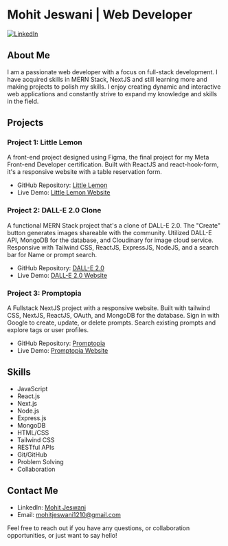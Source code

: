 # Mohit Jeswani | Web Developer

[![LinkedIn](https://img.shields.io/badge/LinkedIn-Connect-blue.svg)](https://www.linkedin.com/in/mohit-jeswani-0233041b2/)

## About Me

I am a passionate web developer with a focus on full-stack development. I have acquired skills in MERN Stack, NextJS and still learning more and making projects to polish my skills. I enjoy creating dynamic and interactive web applications and constantly strive to expand my knowledge and skills in the field.

## Projects

### Project 1: Little Lemon

A front-end project designed using Figma, the final project for my Meta Front-end Developer certification. Built with ReactJS and react-hook-form, it's a responsive website with a table reservation form.

- GitHub Repository: [Little Lemon](https://github.com/ShadowNinja1210/little_lemon)
- Live Demo: [Little Lemon Website](https://little-lemon-web.netlify.app/)

### Project 2: DALL-E 2.0 Clone

A functional MERN Stack project that's a clone of DALL-E 2.0. The "Create" button generates images shareable with the community. Utilized DALL-E API, MongoDB for the database, and Cloudinary for image cloud service. Responsive with Tailwind CSS, ReactJS, ExpressJS, NodeJS, and a search bar for Name or prompt search.

- GitHub Repository: [DALL-E 2.0](https://github.com/ShadowNinja1210/dall-e)
- Live Demo: [DALL-E 2.0 Website](https://dall-e-mern-self.vercel.app/)

### Project 3: Promptopia

A Fullstack NextJS project with a responsive website. Built with tailwind CSS, NextJS, ReactJS, OAuth, and MongoDB for the database. Sign in with Google to create, update, or delete prompts. Search existing prompts and explore tags or user profiles.

- GitHub Repository: [Promptopia](https://github.com/ShadowNinja1210/share-prompt)
- Live Demo: [Promptopia Website](https://share-prompt-zeta.vercel.app/)

## Skills

- JavaScript
- React.js
- Next.js
- Node.js
- Express.js
- MongoDB
- HTML/CSS
- Tailwind CSS
- RESTful APIs
- Git/GitHub
- Problem Solving
- Collaboration

## Contact Me

- LinkedIn: [Mohit Jeswani](https://www.linkedin.com/in/mohit-jeswani-0233041b2/)
- Email: mohitjeswani1210@gmail.com

Feel free to reach out if you have any questions, or collaboration opportunities, or just want to say hello!


